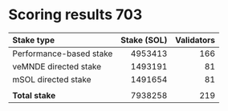 # Scoring results 703

| Stake type              | Stake (SOL)    | Validators     |
|:------------------------|---------------:|---------------:|
| Performance-based stake | 4953413        | 166            |
| veMNDE directed stake   | 1493191        | 81             |
| mSOL directed stake     | 1491654        | 81             |
|                         |                |                |
| **Total stake**         | 7938258        | 219            |
